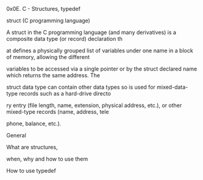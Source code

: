0x0E. C - Structures, typedef

struct (C programming language)

A struct in the C programming language (and many derivatives) is a composite data type (or record) declaration th

at defines a physically grouped list of variables under one name in a block of memory, allowing the different

variables to be accessed via a single pointer or by the struct declared name which returns the same address. The

struct data type can contain other data types so is used for mixed-data-type records such as a hard-drive directo

ry entry (file length, name, extension, physical address, etc.), or other mixed-type records (name, address, tele

phone, balance, etc.).

General

What are structures,

when, why and how to use them

How to use typedef